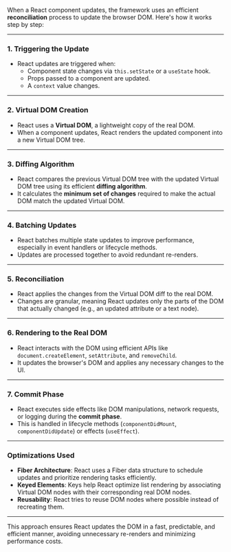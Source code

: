 When a React component updates, the framework uses an efficient **reconciliation** process to update the browser DOM. Here's how it works step by step:

---

### 1. **Triggering the Update**
   - React updates are triggered when:
     - Component state changes via `this.setState` or a `useState` hook.
     - Props passed to a component are updated.
     - A `context` value changes.

---

### 2. **Virtual DOM Creation**
   - React uses a **Virtual DOM**, a lightweight copy of the real DOM.
   - When a component updates, React renders the updated component into a new Virtual DOM tree.

---

### 3. **Diffing Algorithm**
   - React compares the previous Virtual DOM tree with the updated Virtual DOM tree using its efficient **diffing algorithm**.
   - It calculates the **minimum set of changes** required to make the actual DOM match the updated Virtual DOM.

---

### 4. **Batching Updates**
   - React batches multiple state updates to improve performance, especially in event handlers or lifecycle methods.
   - Updates are processed together to avoid redundant re-renders.

---

### 5. **Reconciliation**
   - React applies the changes from the Virtual DOM diff to the real DOM.
   - Changes are granular, meaning React updates only the parts of the DOM that actually changed (e.g., an updated attribute or a text node).

---

### 6. **Rendering to the Real DOM**
   - React interacts with the DOM using efficient APIs like `document.createElement`, `setAttribute`, and `removeChild`.
   - It updates the browser's DOM and applies any necessary changes to the UI.

---

### 7. **Commit Phase**
   - React executes side effects like DOM manipulations, network requests, or logging during the **commit phase**.
   - This is handled in lifecycle methods (`componentDidMount`, `componentDidUpdate`) or effects (`useEffect`).

---

### Optimizations Used
   - **Fiber Architecture**: React uses a Fiber data structure to schedule updates and prioritize rendering tasks efficiently.
   - **Keyed Elements**: Keys help React optimize list rendering by associating Virtual DOM nodes with their corresponding real DOM nodes.
   - **Reusability**: React tries to reuse DOM nodes where possible instead of recreating them.

---

This approach ensures React updates the DOM in a fast, predictable, and efficient manner, avoiding unnecessary re-renders and minimizing performance costs.
